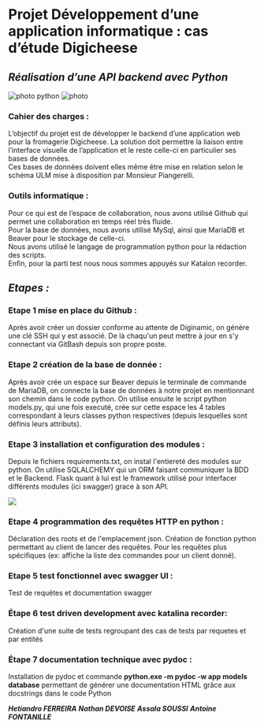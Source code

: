 # __Projet Développement d’une application informatique : cas d’étude Digicheese__
## **_Réalisation d’une API backend avec Python_**  

![photo python](https://scontent-mrs2-1.xx.fbcdn.net/v/t1.15752-9/441396104_1443074782979942_75931217175817883_n.png?_nc_cat=111&ccb=1-7&_nc_sid=5f2048&_nc_ohc=8UgiHJPrdPsQ7kNvgGZSaib&_nc_ht=scontent-mrs2-1.xx&oh=03_Q7cD1QE5ikDJd3LH5OM0SA-7-dgzm8B39jQyqq6qHJHT93y9zQ&oe=6689148C) ![photo](https://scontent-mrs2-2.xx.fbcdn.net/v/t1.15752-9/441377110_474134318314164_8759843846568836743_n.png?_nc_cat=102&ccb=1-7&_nc_sid=5f2048&_nc_ohc=zJWxBXcGcUoQ7kNvgH-MLub&_nc_ht=scontent-mrs2-2.xx&oh=03_Q7cD1QGABG_r7MYbtk_q6_y7f3dLboLPdE5NlUKJ7de5JS521A&oe=66893557)
  
### Cahier des charges :  

L’objectif du projet est de développer le backend d’une application web pour la fromagerie Digicheese. La solution doit permettre la liaison entre l’interface visuelle de l’application et le reste celle-ci en particulier ses bases de données.  
Ces bases de données doivent elles même être mise en relation selon le schéma ULM mise à disposition par Monsieur Piangerelli.  
### Outils informatique :  

Pour ce qui est de l’espace de collaboration, nous avons utilisé Github qui permet une collaboration en temps réel très fluide.  
Pour la base de données, nous avons utilisé MySql, ainsi que MariaDB et Beaver pour le stockage de celle-ci.  
Nous avons utilisé le langage de programmation python pour la rédaction des scripts.  
Enfin, pour la parti test nous nous sommes appuyés sur Katalon recorder.  

## **_Etapes :_**

### Etape 1 mise en place du Github :

Après avoir créer un dossier conforme au attente de Diginamic, on génère une clé SSH qui y est associé.
De là chaqu'un peut mettre à jour en s'y connectant via GitBash depuis son propre poste.

### Etape 2 création de la base de donnée :

Après avoir crée un espace sur Beaver depuis le terminale de commande de MariaDB, on connecte la base de données à notre projet en mentionnant son chemin dans le code python.
On utilise ensuite le script python models.py, qui une fois executé, crée sur cette espace les 4 tables correspondant à leurs classes python respectives (depuis lesquelles sont définis leurs attributs).

### Etape 3 installation et configuration des modules :

Depuis le fichiers requirements.txt, on instal l'entiereté des modules sur python. On utilise SQLALCHEMY qui un ORM faisant communiquer la BDD et le Backend.
Flask quant à lui est le framework utilisé pour interfacer différents modules (ici swagger) grace à son API.

![](https://scontent-mrs2-1.xx.fbcdn.net/v/t1.15752-9/441623377_1209910386853686_7741098829471154113_n.png?_nc_cat=100&ccb=1-7&_nc_sid=5f2048&_nc_ohc=P0IfmAtzbbMQ7kNvgGYf332&_nc_ht=scontent-mrs2-1.xx&oh=03_Q7cD1QGMMY-jeSSu2ftvXYIDNO8pMwCqderJsK9vH87hy9ZlZQ&oe=66893273)

### Etape 4 programmation des requêtes HTTP en python :

Déclaration des roots et de l'emplacement json. Création de fonction python permettant au  client de lancer des requêtes. Pour les requêtes plus spécifiques (ex: affiche la liste des commandes pour un client donné).

### Etape 5 test fonctionnel avec swagger UI : 

Test de requêtes et documentation swagger 

### Étape 6 test driven development avec katalina recorder: 

Création d'une suite de tests regroupant des cas de tests par requetes et par entités

### Étape 7 documentation technique avec pydoc :

Installation de pydoc et commande **python.exe -m pydoc -w app models database**
permettant de générer une documentation HTML grâce aux docstrings dans le code Python 

**_Hetiandro FERREIRA_**
**_Nathan DEVOISE_**
**_Assala SOUSSI_**
**_Antoine FONTANILLE_**


